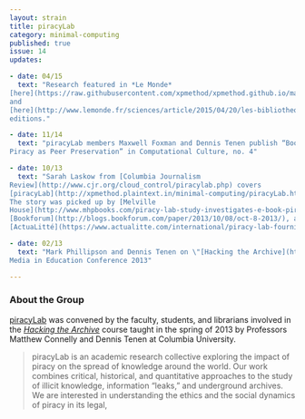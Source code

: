 ```yaml
---
layout: strain
title: piracyLab
category: minimal-computing
published: true
issue: 14
updates:

- date: 04/15
  text: "Research featured in *Le Monde*
[here](https://raw.githubusercontent.com/xpmethod/xpmethod.github.io/master/public/lemonde1.png)
and
[here](http://www.lemonde.fr/sciences/article/2015/04/20/les-bibliotheques-clandestines-de-l-edition-scientifique_4619506_1650684.html)
editions."

- date: 11/14
  text: "piracyLab members Maxwell Foxman and Dennis Tenen publish “Book
Piracy as Peer Preservation” in Computational Culture, no. 4"

- date: 10/13
  text: "Sarah Laskow from [Columbia Journalism
Review](http://www.cjr.org/cloud_control/piracylab.php) covers
[piracyLab](http://xpmethod.plaintext.in/minimal-computing/piracyLab.html).
The story was picked up by [Melville
House](http://www.mhpbooks.com/piracy-lab-study-investigates-e-book-piracy/),
[Bookforum](http://blogs.bookforum.com/paper/2013/10/08/oct-8-2013/), and
[ActuaLitté](https://www.actualitte.com/international/piracy-lab-fournit-son-eclairage-sur-le-piratage-de-contenus-universitaires-45495.htm)."

- date: 02/13
  text: "Mark Phillipson and Dennis Tenen on \"[Hacking the Archive](http://ccnmtl.columbia.edu/nme2013/sessions.html)\" at New
Media in Education Conference 2013"

---
```


### About the Group

[piracyLab](http://piracylab.org/) was convened by the faculty, students, and
librarians involved in the [*Hacking the
Archive*](https://docs.google.com/document/d/1c_Gts-FzjsdnOLcIMugq4B61uMGjiFOEzJ7ecEENSbo/edit?usp=sharing)
course taught in the spring of 2013 by Professors Matthew Connelly and Dennis
Tenen at Columbia University.

> piracyLab is an academic research collective exploring the impact of piracy
on the spread of knowledge around the world. Our work combines critical,
historical, and quantitative approaches to the study of illicit knowledge,
information “leaks,” and underground archives. We are interested in
understanding the ethics and the social dynamics of piracy in its legal,
